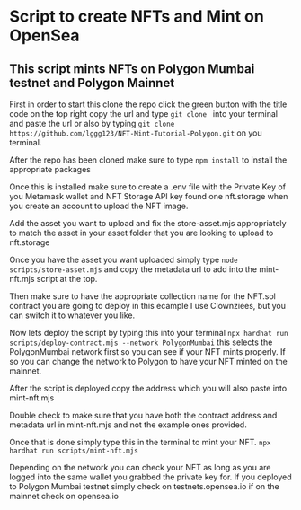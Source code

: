 # Script to create NFTs and Mint on OpenSea

## This script mints NFTs on Polygon Mumbai testnet and Polygon Mainnet
 
First in order to start this clone the repo click the green button with the title code on the top right copy the url and type `git clone ` into your terminal and paste the url or also by typing `git clone https://github.com/lggg123/NFT-Mint-Tutorial-Polygon.git` on you terminal.

After the repo has been cloned make sure to type `npm install` to install the appropriate packages

Once this is installed make sure to create a .env file with the Private Key of you Metamask wallet and NFT Storage API key found one nft.storage when you create an account to upload the NFT image.

Add the asset you want to upload and fix the store-asset.mjs appropriately to match the asset in your asset folder that you are looking to upload to nft.storage

Once you have the asset you want uploaded simply type `node scripts/store-asset.mjs` and copy the metadata url to add into the mint-nft.mjs script at the top.

Then make sure to have the appropriate collection name for the NFT.sol contract you are going to deploy in this ecample I use Clownziees, but you can switch it to whatever you like.

Now lets deploy the script by typing this into your terminal `npx hardhat run scripts/deploy-contract.mjs --network PolygonMumbai` this selects the PolygonMumbai network first so you can see if your NFT mints properly. If so you can change the network to Polygon to have your NFT minted on the mainnet.

After the script is deployed copy the address which you will also paste into mint-nft.mjs

Double check to make sure that you have both the contract address and metadata url in mint-nft.mjs and not the example ones provided.

Once that is done simply type this in the terminal to mint your NFT. `npx hardhat run scripts/mint-nft.mjs`

Depending on the network you can check your NFT as long as you are logged into the same wallet you grabbed the private key for. If you deployed to Polygon Mumbai testnet simply check on testnets.opensea.io if on the mainnet check on opensea.io